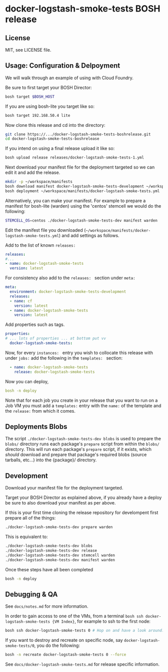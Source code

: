 # docker-logstash-smoke-tests BOSH release

## License

MIT, see LICENSE file.

## Usage: Configuration & Delpoyment

We will walk through an example of using with Cloud Foundry.

Be sure to first target your BOSH Director:
```sh
bosh target $BOSH_HOST
```

If you are using bosh-lite you target like so:
```sh
bosh target 192.168.50.4 lite
```

Now clone this release and cd into the directory:
```sh
git clone https://.../docker-logstash-smoke-tests-boshrelease.git
cd docker-logstash-smoke-tests-boshrelease
```

If you intend on using a final release upload it like so:
```sh
bosh upload release releases/docker-logstash-smoke-tests-1.yml
```

Next download your manifest file for the deployment targeted so we can edit it and add the release.

```sh
mkdir -p ~/workspace/manifests
bosh download manifest docker-logstash-smoke-tests-development ~/workspace/manifests/docker-logstash-smoke-tests.yml
bosh deployment ~/workspace/manifests/docker-logstash-smoke-tests.yml
```

Alternatively, you can make your manifest. For example to prepare a manifest for
bosh-lite (warden) using the 'centos' stemcell we would do the following:

```sh
STEMCELL_OS=centos ./docker-logstash-smoke-tests-dev manifest warden
```

Edit the manifest file you downloaded (`~/workspace/manifests/docker-logstash-smoke-tests.yml`) and add settings as follows.

Add to the list of known `releases: `

```yaml
releases:
#...
- name: docker-logstash-smoke-tests
  version: latest
```

For consistency also add to the `releases: ` section under `meta: `

```yaml
meta:
  environment: docker-logstash-smoke-tests-development
  releases:
  - name: cf
    version: latest
  - name: docker-logstash-smoke-tests
    version: latest
```

Add properties such as tags.

```yaml
properties:
# ... lots of properties ... at bottom put vv
  docker-logstash-smoke-tests:
```

Now, for every `instances: ` entry you wish to collocate this release with under `jobs:` add the following in the `templates: ` section:

```yaml
  - name: docker-logstash-smoke-tests
    release: docker-logstash-smoke-tests
```

Now you can deploy,

```yaml
bosh -n deploy
```

Note that for each job you create in your release that you want to run on a
Job VM you must add a `templates:` entry with the `name:` of the template
and the `release:` from which it comes.

## Deployments Blobs

The script `./docker-logstash-smoke-tests-dev blobs` is used to prepare the `blobs/` directory
runs each package's `prepare` script from within the `blobs/`
directory. This will run each package's `prepare` script, if it exists,
which *should* download and prepare that package's required blobs
(source tarballs, etc...) into the {package}/ directory.

## Development

Download your manifest file for the deployment targeted.

Target your BOSH Director as explained above, if you already have a deploy be sure to also download your manifest as per above.

If this is your first time cloning the release repository for develompent first prepare all of the things:
```sh
./docker-logstash-smoke-tests-dev prepare warden
```

This is equivalent to:
```sh
./docker-logstash-smoke-tests-dev blobs
./docker-logstash-smoke-tests-dev release
./docker-logstash-smoke-tests-dev stemcell warden
./docker-logstash-smoke-tests-dev manifest warden
```

Once these steps have all been completed

```sh
bosh -n deploy
```

## Debugging & QA

See `docs/notes.md` for more information.

In order to gain access to one of the VMs, from a terminal `bosh ssh docker-logstash-smoke-tests {VM Index}`,
for example to ssh to the first node:
```sh
bosh ssh docker-logstash-smoke-tests 0 # Hop on and have a look around...
```

If you want to destroy and recreate on specific node, say `docker-logstash-smoke-tests/0`, you do the following:

```sh
bosh -n recreate docker-logstash-smoke-tests 0 --force
```

See `docs/docker-logstash-smoke-tests.md` for release specific information.

